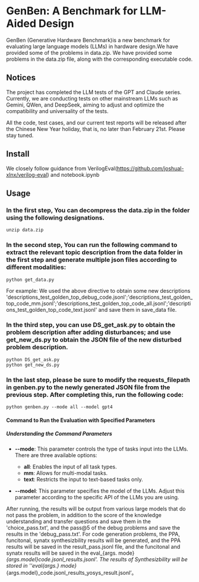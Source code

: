 # GenBen: A Benchmark for LLM-Aided Design
 GenBen (Generative Hardware Benchmark)is a new benchmark for evaluating large language models (LLMs) in hardware design.We have provided some of the problems in data.zip. We have provided some problems in the data.zip file, along with the corresponding executable code.

## Notices

The project has completed the LLM tests of the GPT and Claude series. Currently, we are conducting tests on other mainstream LLMs such as Gemini, QWen, and DeepSeek, aiming to adjust and optimize the compatibility and universality of the tests.

All the code, test cases, and our current test reports will be released after the Chinese New Year holiday, that is, no later than February 21st. Please stay tuned.


## Install
We closely follow guidance from VerilogEval(https://github.com/joshual-xlnx/verilog-eval) and notebook.ipynb 
## Usage  
### In the first step, You can decompress the data.zip in the folder using the following designations.
```
unzip data.zip
```
### In the second step, You can run the following command to extract the relevant topic description from the data folder in the first step and generate multiple json files according to different modalities:
```
python get_data.py
```
For example:
 We used the above directive to obtain some new descriptions 'descriptions_test_golden_top_debug_code.jsonl';'descriptions_test_golden_top_code_mm.jsonl';'descriptions_test_golden_top_code_all.jsonl';'descriptions_test_golden_top_code_text.jsonl' and save them in save_data file.
### In the third step, you can use DS_get_ask.py to obtain the problem description after adding disturbances; and use get_new_ds.py to obtain the JSON file of the new disturbed problem description.
```
python DS_get_ask.py
python get_new_ds.py
```
### In the last step, please be sure to modify the requests_filepath in genben.py to the newly generated JSON file from the previous step. After completing this, run the following code:
```python genben.py --mode all --model gpt4```
#### Command to Run the Evaluation with Specified Parameters

##### Understanding the Command Parameters

- **--mode**: This parameter controls the type of tasks input into the LLMs. There are three available options:
  - **all**: Enables the input of all task types.
  - **mm**: Allows for multi-modal tasks.
  - **text**: Restricts the input to text-based tasks only.

- **--model**: This parameter specifies the model of the LLMs. Adjust this parameter according to the specific API of the LLMs you are using.


After running, the results will be output from various large models that do not pass the problem, in addition to the score of the knowledge understanding and transfer questions and save them in the 'choice_pass.txt', and the pass@5 of the debug problems and save the results in the 'debug_pass.txt'. For code generation problems, the PPA, funcitonal, synatx synthesizbility results will be generated, and the PPA results will be saved in the result_pass.jsonl file, and the funcitonal and synatx results will be saved in the eval_{args. mode}_{args.model}_code.jsonl_results.jsonl'. The results of Synthesizbility will be stored in ''eval_{args.} mode}_{args.model}_code.jsonl_results_yosys_result.jsonl’。


